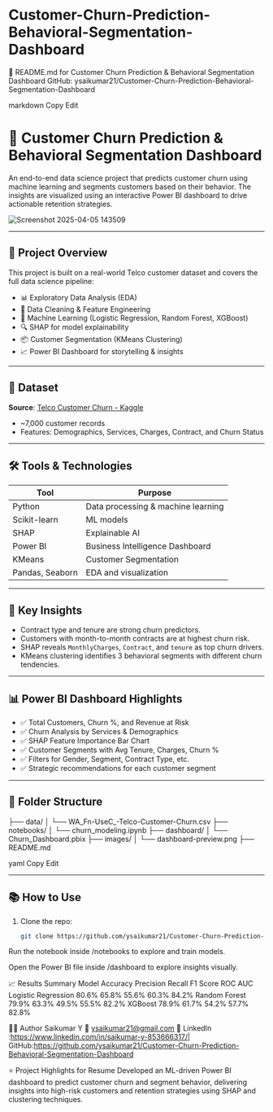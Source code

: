 # Customer-Churn-Prediction-Behavioral-Segmentation-Dashboard

📘 README.md for
Customer Churn Prediction & Behavioral Segmentation Dashboard
GitHub: ysaikumar21/Customer-Churn-Prediction-Behavioral-Segmentation-Dashboard

markdown
Copy
Edit
# 🧠 Customer Churn Prediction & Behavioral Segmentation Dashboard

An end-to-end data science project that predicts customer churn using machine learning and segments customers based on their behavior. The insights are visualized using an interactive Power BI dashboard to drive actionable retention strategies.

![Screenshot 2025-04-05 143509](https://github.com/user-attachments/assets/7513c6af-e9cd-4edc-ad5b-effe5309fc06)


---

## 🚀 Project Overview

This project is built on a real-world Telco customer dataset and covers the full data science pipeline:

- 📊 Exploratory Data Analysis (EDA)
- 🧼 Data Cleaning & Feature Engineering
- 🧠 Machine Learning (Logistic Regression, Random Forest, XGBoost)
- 🔍 SHAP for model explainability
- 📦 Customer Segmentation (KMeans Clustering)
- 📈 Power BI Dashboard for storytelling & insights

---

## 📁 Dataset

**Source**: [Telco Customer Churn - Kaggle](https://www.kaggle.com/datasets/blastchar/telco-customer-churn)  
- ~7,000 customer records
- Features: Demographics, Services, Charges, Contract, and Churn Status

---

## 🛠️ Tools & Technologies

| Tool        | Purpose                             |
|-------------|-------------------------------------|
| Python      | Data processing & machine learning  |
| Scikit-learn | ML models                          |
| SHAP        | Explainable AI                      |
| Power BI    | Business Intelligence Dashboard     |
| KMeans      | Customer Segmentation               |
| Pandas, Seaborn | EDA and visualization           |

---

## 📌 Key Insights

- Contract type and tenure are strong churn predictors.
- Customers with month-to-month contracts are at highest churn risk.
- SHAP reveals `MonthlyCharges`, `Contract`, and `tenure` as top churn drivers.
- KMeans clustering identifies 3 behavioral segments with different churn tendencies.

---

## 📊 Power BI Dashboard Highlights

- ✅ Total Customers, Churn %, and Revenue at Risk
- ✅ Churn Analysis by Services & Demographics
- ✅ SHAP Feature Importance Bar Chart
- ✅ Customer Segments with Avg Tenure, Charges, Churn %
- ✅ Filters for Gender, Segment, Contract Type, etc.
- ✅ Strategic recommendations for each customer segment

---

## 📁 Folder Structure

├── data/ │ └── WA_Fn-UseC_-Telco-Customer-Churn.csv ├── notebooks/ │ └── churn_modeling.ipynb ├── dashboard/ │ └── Churn_Dashboard.pbix ├── images/ │ └── dashboard-preview.png ├── README.md

yaml
Copy
Edit

---

## 📚 How to Use

1. Clone the repo:
   ```bash
   git clone https://github.com/ysaikumar21/Customer-Churn-Prediction-Behavioral-Segmentation-Dashboard.git
Run the notebook inside /notebooks to explore and train models.

Open the Power BI file inside /dashboard to explore insights visually.


📈 Results Summary
Model	                              Accuracy	      Precision	      Recall	    F1 Score	            ROC AUC
Logistic Regression	                  80.6%	            65.8%	      55.6%	        60.3%	                84.2%
Random Forest	                        79.9%	             63.3%	    49.5%	        55.5%	                82.2%
XGBoost	                              78.9%	             61.7%	     54.2%	       57.7%	              82.8%

🙋‍♂️ Author
Saikumar Y
📧 ysaikumar21@gmail.com
🔗 LinkedIn :https://www.linkedin.com/in/saikumar-y-853666317/| 
GitHub:https://github.com/ysaikumar21/Customer-Churn-Prediction-Behavioral-Segmentation-Dashboard

⭐ Project Highlights for Resume
Developed an ML-driven Power BI dashboard to predict customer churn and segment behavior, delivering insights into high-risk customers and retention strategies using SHAP and clustering techniques.

